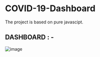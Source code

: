# COVID-19-Dashboard
The project is based on pure javascipt.

## DASHBOARD : - 

![image](https://res.cloudinary.com/singhprateek089/image/upload/v1595902238/Screenshot_36_hdrywh.png)
